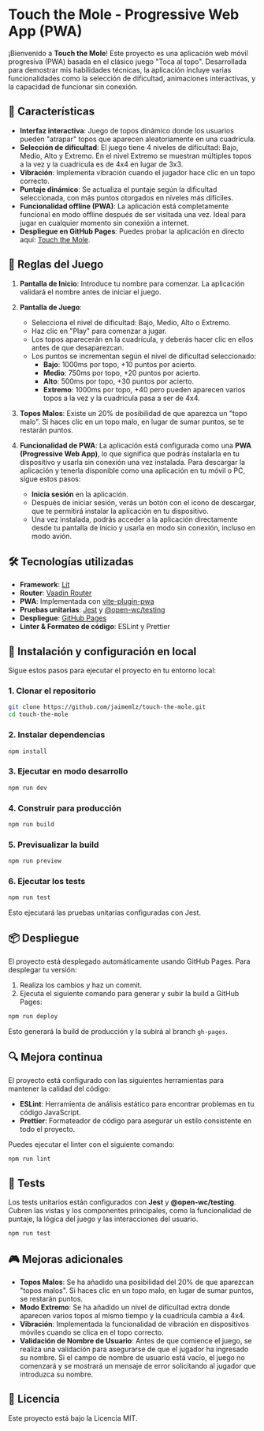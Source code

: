 # Touch the Mole - Progressive Web App (PWA)

¡Bienvenido a **Touch the Mole**! Este proyecto es una aplicación web móvil progresiva (PWA) basada en el clásico juego "Toca al topo". Desarrollada para demostrar mis habilidades técnicas, la aplicación incluye varias funcionalidades como la selección de dificultad, animaciones interactivas, y la capacidad de funcionar sin conexión.

## 🚀 Características

- **Interfaz interactiva**: Juego de topos dinámico donde los usuarios pueden "atrapar" topos que aparecen aleatoriamente en una cuadrícula.
- **Selección de dificultad**: El juego tiene 4 niveles de dificultad: Bajo, Medio, Alto y Extremo. En el nivel Extremo se muestran múltiples topos a la vez y la cuadrícula es de 4x4 en lugar de 3x3.
- **Vibración**: Implementa vibración cuando el jugador hace clic en un topo correcto.
- **Puntaje dinámico**: Se actualiza el puntaje según la dificultad seleccionada, con más puntos otorgados en niveles más difíciles.
- **Funcionalidad offline (PWA)**: La aplicación está completamente funcional en modo offline después de ser visitada una vez. Ideal para jugar en cualquier momento sin conexión a internet.
- **Despliegue en GitHub Pages**: Puedes probar la aplicación en directo aquí: [Touch the Mole](https://jaimemlz.github.io/touch-the-mole).

## 📜 Reglas del Juego

1. **Pantalla de Inicio**: Introduce tu nombre para comenzar. La aplicación validará el nombre antes de iniciar el juego.
2. **Pantalla de Juego**:
   - Selecciona el nivel de dificultad: Bajo, Medio, Alto o Extremo.
   - Haz clic en "Play" para comenzar a jugar.
   - Los topos aparecerán en la cuadrícula, y deberás hacer clic en ellos antes de que desaparezcan.
   - Los puntos se incrementan según el nivel de dificultad seleccionado:
     - **Bajo**: 1000ms por topo, +10 puntos por acierto.
     - **Medio**: 750ms por topo, +20 puntos por acierto.
     - **Alto**: 500ms por topo, +30 puntos por acierto.
     - **Extremo**: 1000ms por topo, +40 pero pueden aparecen varios topos a la vez y la cuadrícula pasa a ser de 4x4.
3. **Topos Malos**: Existe un 20% de posibilidad de que aparezca un "topo malo". Si haces clic en un topo malo, en lugar de sumar puntos, se te restarán puntos.
4. **Funcionalidad de PWA**: La aplicación está configurada como una **PWA (Progressive Web App)**, lo que significa que podrás instalarla en tu dispositivo y usarla sin conexión una vez instalada. Para descargar la aplicación y tenerla disponible como una aplicación en tu móvil o PC, sigue estos pasos:

   - **Inicia sesión** en la aplicación.
   - Después de iniciar sesión, verás un botón con el icono de descargar, que te permitirá instalar la aplicación en tu dispositivo.
   - Una vez instalada, podrás acceder a la aplicación directamente desde tu pantalla de inicio y usarla en modo sin conexión, incluso en modo avión.

## 🛠️ Tecnologías utilizadas

- **Framework**: [Lit](https://lit.dev/)
- **Router**: [Vaadin Router](https://vaadin.com/router)
- **PWA**: Implementada con [vite-plugin-pwa](https://vite-plugin-pwa.netlify.app/)
- **Pruebas unitarias**: [Jest](https://jestjs.io/) y [@open-wc/testing](https://open-wc.org/)
- **Despliegue**: [GitHub Pages](https://pages.github.com/)
- **Linter & Formateo de código**: ESLint y Prettier

## 🚀 Instalación y configuración en local

Sigue estos pasos para ejecutar el proyecto en tu entorno local:

### 1. Clonar el repositorio

```bash
git clone https://github.com/jaimemlz/touch-the-mole.git
cd touch-the-mole
```

### 2. Instalar dependencias

```bash
npm install
```

### 3. Ejecutar en modo desarrollo

```bash
npm run dev
```

### 4. Construir para producción

```bash
npm run build
```

### 5. Previsualizar la build

```bash
npm run preview
```

### 6. Ejecutar los tests

```bash
npm run test
```

Esto ejecutará las pruebas unitarias configuradas con Jest.

## 📦 Despliegue

El proyecto está desplegado automáticamente usando GitHub Pages. Para desplegar tu versión:

1. Realiza los cambios y haz un commit.
2. Ejecuta el siguiente comando para generar y subir la build a GitHub Pages:

```bash
npm run deploy
```

Esto generará la build de producción y la subirá al branch `gh-pages`.

## 🔍 Mejora continua

El proyecto está configurado con las siguientes herramientas para mantener la calidad del código:

- **ESLint**: Herramienta de análisis estático para encontrar problemas en tu código JavaScript.
- **Prettier**: Formateador de código para asegurar un estilo consistente en todo el proyecto.

Puedes ejecutar el linter con el siguiente comando:

```bash
npm run lint
```

## 🧪 Tests

Los tests unitarios están configurados con **Jest** y **@open-wc/testing**. Cubren las vistas y los componentes principales, como la funcionalidad de puntaje, la lógica del juego y las interacciones del usuario.

```bash
npm run test
```

## 🎮 Mejoras adicionales

- **Topos Malos**: Se ha añadido una posibilidad del 20% de que aparezcan "topos malos". Si haces clic en un topo malo, en lugar de sumar puntos, se restarán puntos.
- **Modo Extremo**: Se ha añadido un nivel de dificultad extra donde aparecen varios topos al mismo tiempo y la cuadrícula cambia a 4x4.
- **Vibración**: Implementada la funcionalidad de vibración en dispositivos móviles cuando se clica en el topo correcto.
- **Validación de Nombre de Usuario**: Antes de que comience el juego, se realiza una validación para asegurarse de que el jugador ha ingresado su nombre. Si el campo de nombre de usuario está vacío, el juego no comenzará y se mostrará un mensaje de error solicitando al jugador que introduzca su nombre.

## 📄 Licencia

Este proyecto está bajo la Licencia MIT.
